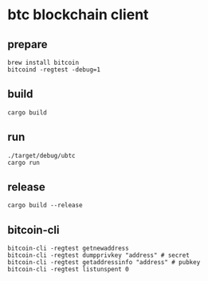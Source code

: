 # btc blockchain client

## prepare
```
brew install bitcoin
bitcoind -regtest -debug=1
```

## build
```
cargo build
```

## run
```
./target/debug/ubtc
cargo run
```

## release
```
cargo build --release
```

## bitcoin-cli
```
bitcoin-cli -regtest getnewaddress
bitcoin-cli -regtest dumpprivkey "address" # secret
bitcoin-cli -regtest getaddressinfo "address" # pubkey
bitcoin-cli -regtest listunspent 0
```